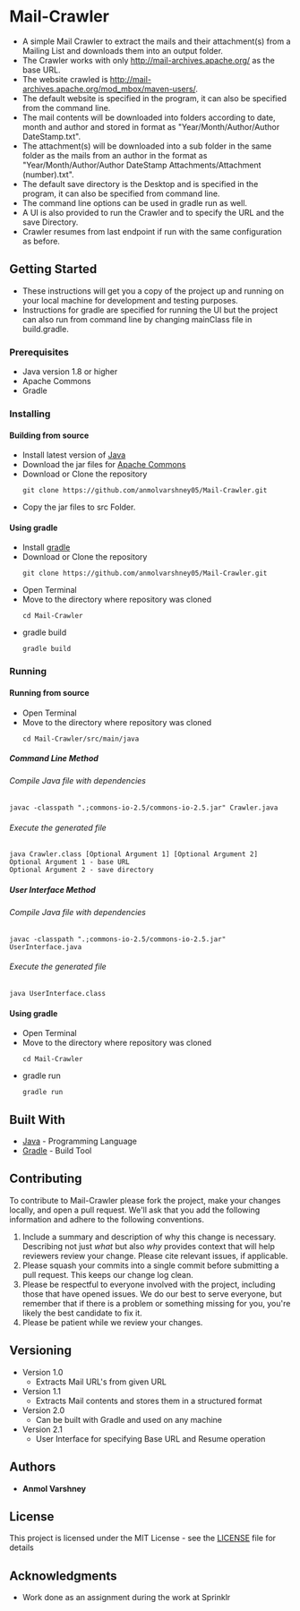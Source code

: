 # Mail-Crawler
* A simple Mail Crawler to extract the mails and their attachment(s) from a Mailing List and downloads them into an output folder.
* The Crawler works with only http://mail-archives.apache.org/ as the base URL.
* The website crawled is http://mail-archives.apache.org/mod_mbox/maven-users/.
* The default website is specified in the program, it can also be specified from the command line.
* The mail contents will be downloaded into folders according to date, month and author and stored in format as "Year/Month/Author/Author DateStamp.txt".
* The attachment(s) will be downloaded into a sub folder in the same folder as the mails from an author in the format as "Year/Month/Author/Author DateStamp Attachments/Attachment (number).txt".
* The default save directory is the Desktop and is specified in the program, it can also be specified from command line.
* The command line options can be used in gradle run as well. 
* A UI is also provided to run the Crawler and to specify the URL and the save Directory.
* Crawler resumes from last endpoint if run with the same configuration as before.

## Getting Started

* These instructions will get you a copy of the project up and running on your local machine for development and testing purposes.
* Instructions for gradle are specified for running the UI but the project can also run from command line by changing mainClass file in build.gradle.

### Prerequisites

* Java version 1.8 or higher
* Apache Commons
* Gradle

### Installing
#### Building from source 

* Install latest version of [Java](http://www.oracle.com/technetwork/java/javase/downloads/index.html)
* Download the jar files for [Apache Commons](https://commons.apache.org/proper/commons-io/download_io.cgi)
* Download or Clone the repository
  ```
  git clone https://github.com/anmolvarshney05/Mail-Crawler.git
  ```
* Copy the jar files to src Folder.

#### Using gradle

* Install [gradle](https://gradle.org/install)
* Download or Clone the repository
  ```
  git clone https://github.com/anmolvarshney05/Mail-Crawler.git
  ```
* Open Terminal
* Move to the directory where repository was cloned
  ```
  cd Mail-Crawler
  ```
* gradle build
  ```
  gradle build
  ```

### Running
#### Running from source

* Open Terminal
* Move to the directory where repository was cloned
  ```
  cd Mail-Crawler/src/main/java
  ```
##### Command Line Method
###### Compile Java file with dependencies
  ```
  javac -classpath ".;commons-io-2.5/commons-io-2.5.jar" Crawler.java
  ```
###### Execute the generated file
  ```
  java Crawler.class [Optional Argument 1] [Optional Argument 2]
  Optional Argument 1 - base URL
  Optional Argument 2 - save directory
  ```
##### User Interface Method
###### Compile Java file with dependencies
  ```
  javac -classpath ".;commons-io-2.5/commons-io-2.5.jar" UserInterface.java
  ```
###### Execute the generated file
  ```
  java UserInterface.class
  ```
 
#### Using gradle

* Open Terminal
* Move to the directory where repository was cloned
  ```
  cd Mail-Crawler
  ```
* gradle run
  ```
  gradle run
  ```

## Built With

* [Java](https://www.java.com/) - Programming Language
* [Gradle](https://www.gradle.org/) - Build Tool

## Contributing

To contribute to Mail-Crawler please fork the project, make your changes locally,
and open a pull request. We'll ask that you add the following information and
adhere to the following conventions.

1. Include a summary and description of why this change is necessary.
   Describing not just _what_ but also _why_ provides context that will help
   reviewers review your change. Please cite relevant issues, if applicable.
2. Please squash your commits into a single commit before submitting a pull
   request. This keeps our change log clean.
3. Please be respectful to everyone involved with the project, including those
   that have opened issues. We do our best to serve everyone, but remember that
   if there is a problem or something missing for you, you're likely the best
   candidate to fix it.
4. Please be patient while we review your changes.


## Versioning

* Version 1.0
  * Extracts Mail URL's from given URL
* Version 1.1
  * Extracts Mail contents and stores them in a structured format
* Version 2.0
  * Can be built with Gradle and used on any machine
* Version 2.1
  * User Interface for specifying Base URL and Resume operation

## Authors

* **Anmol Varshney**

## License

This project is licensed under the MIT License - see the [LICENSE](LICENSE.md) file for details

## Acknowledgments

* Work done as an assignment during the work at Sprinklr
